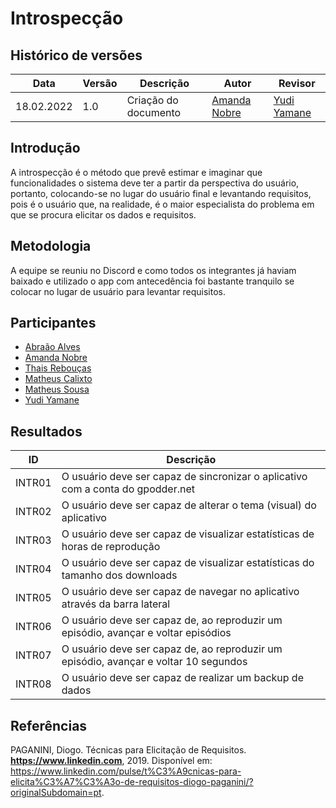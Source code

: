# Introspecção

## Histórico de versões
| Data       | Versão | Descrição            | Autor                                        | Revisor                                     |
| ---------- | ------ | -------------------- | -------------------------------------------- | ------------------------------------------- |
| 18.02.2022 | 1.0    | Criação do documento | [Amanda Nobre](https://github.com/AmandaNbr) | [Yudi Yamane](https://github.com/yudi-azvd) |

## Introdução

A introspecção é o método que prevê estimar e imaginar que funcionalidades o sistema deve ter a partir da perspectiva do usuário, portanto, colocando-se no lugar do usuário final e levantando requisitos, pois é o usuário que, na realidade, é o maior especialista do problema em que se procura elicitar os dados e requisitos.

## Metodologia

A equipe se reuniu no Discord e como todos os integrantes já haviam baixado e utilizado o app com antecedência foi bastante tranquilo se colocar no lugar de usuário para levantar requisitos.

## Participantes

- [Abraão Alves](https://github.com/Abraao1231) 
- [Amanda Nobre](https://github.com/AmandaNbr)
- [Thais Rebouças](https://github.com/Thais-ra)
- [Matheus Calixto](https://github.com/matheuscvp)
- [Matheus Sousa](https://github.com/gatotabaco)
- [Yudi Yamane](https://github.com/yudi-azvd)

## Resultados

|   ID   | Descrição              | 
|--------|------------------------|
|  INTR01  | O usuário deve ser capaz de sincronizar o aplicativo com a conta do gpodder.net |
|  INTR02  | O usuário deve ser capaz de alterar o tema (visual) do aplicativo |
|  INTR03  | O usuário deve ser capaz de visualizar estatísticas de horas de reprodução |
|  INTR04  | O usuário deve ser capaz de visualizar estatísticas do tamanho dos downloads |
|  INTR05  | O usuário deve ser capaz de navegar no aplicativo através da barra lateral |
|  INTR06  | O usuário deve ser capaz de, ao reproduzir um episódio, avançar e voltar episódios |
|  INTR07  | O usuário deve ser capaz de, ao reproduzir um episódio, avançar e voltar 10 segundos |
|  INTR08  | O usuário deve ser capaz de realizar um backup de dados |

## Referências

PAGANINI, Diogo. Técnicas para Elicitação de Requisitos. **https://www.linkedin.com**, 2019. Disponível em: <https://www.linkedin.com/pulse/t%C3%A9cnicas-para-elicita%C3%A7%C3%A3o-de-requisitos-diogo-paganini/?originalSubdomain=pt>.